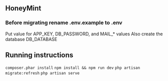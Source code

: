 ## HoneyMint

### Before migrating rename .env.example to .env

Put value for APP_KEY, DB_PASSWORD, and MAIL_* values
Also create the database DB_DATABASE

## Running instructions

`composer.phar install`
`npm install && npm run dev`
`php artisan migrate:refresh`
`php artisan serve`
